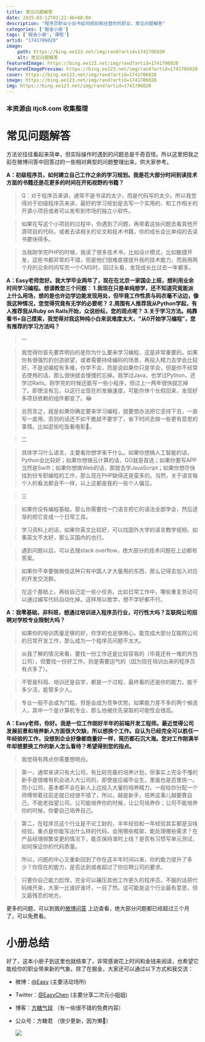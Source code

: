 ```yaml
---
title: 常见问题解答
date: 2025-03-12T02:22:46+08:00
description: "程序员职业小白书如何规划和经营你的职业，常见问题解答"
categories: ['掘金小册']
tags: ['掘金小册','课程']
artid: "1741706020"
image:
    path: https://bing.ee123.net/img/rand?artid=1741706020
    alt: 常见问题解答
featuredImage: https://bing.ee123.net/img/rand?artid=1741706020
featuredImagePreview: https://bing.ee123.net/img/rand?artid=1741706020
cover: https://bing.ee123.net/img/rand?artid=1741706020
image: https://bing.ee123.net/img/rand?artid=1741706020
img: https://bing.ee123.net/img/rand?artid=1741706020
---
```


### 本资源由 itjc8.com 收集整理
# 常见问题解答

方法论往往看起来简单，但实际操作时遇到的问题总是千奇百怪。所以这里把我之前在微博问答中回答过的一些相对典型的问题整理出来，供大家参考。

**A：初级程序员，如何建立自己工作之余的学习规划。我是花大部分时间到读技术方面的书籍还是花更多的时间在开拓视野的书籍？**

> Q：对于程序员来讲，通常不是书读的太少，而是代码写的太少。所以我觉得对于初级程序员来讲，最好的学习规划是去写一个实用的、和工作相关的开源小项目或者可以发布到市场的独立小软件。

> 如果在写这个小项目的过程中，你遇到了问题，再带着这些问题去看其他开源项目的代码，或者去读相关的论文和技术书籍，你的成长会比单纯的去读书要快得多。

> 当我刚学完PHP的时候，我读了很多技术书，比如设计模式，比如敏捷开发，这些书都非常的不错，但是他们很难直接提升我的技术能力，而我用两个月的业余时间写完一个CMS时，回过头看，发现成长比过去一年都多。

**A：Easy老师您好。我大学毕业两年了，现在在北京一家国企上班，想利用业余时间学习编程。想请教您三个问题： 1.我现在只是单纯想学，还不知道究竟能派上什么用场，想的是也许边学边能发现用处，但毕竟工作性质与码农毫不沾边，像我这种情况，您觉得究竟有无学的必要呢？ 2.周围有人推荐我从Python学起，有人推荐我从Ruby on Rails开始，众说纷纭，您的观点呢？ 3.关于学习方法。纯靠看书+自己摸索，我觉得对我这种纯小白来说难度太大，“从0开始学习编程”，您有推荐的学习方法吗？**

> 一

> 我觉得你首先要弄明白的是你为什么要来学习编程，这是非常重要的。如果你有很强烈的创造欲望，或者需要持续编码的场景，再投入精力去学会比较好。不是说编程有多难，你学不会，而是说如果你只是学会，但是你不经常去使用的话，那么很快就会慢慢的忘掉。我学过Java，也学过Python，还学过Rails。刚学完的时候还能写一些小程序，但过上一两年很快就忘掉了。即使没有忘，以这行业现在的发展速度，可能你休个长假回来，发现好多项目依赖的组件都变了。😂

> 总而言之，就是如果你确定要来学习编程，就要想办法把它坚持下去，一直写一直用，否则的话还不如干脆就不要学了，省下时间去做一些更有意思的事情。比如逛街吃饭看电影🍲。

> 二

> 具体学习什么语言，主要看你想学来干什么。如果你想搞人工智能的话，Python会比较好；如果你想做云计算的话，GO就是首选；如果你要写APP当然是Swift；如果你想做Web的话，那就去学JavaScript；如果你想尽快找到份专职编程的工作，那么现在PHP缺得还是蛮多的。当然，关于语言每个人的看法都会不一样，以上这都是我的一些个人偏见。

> 三

> 如果你没有编程基础，那么你需要找一门语言把它的语法全部学会，然后逐渐的把它变成一个日常工具。

> 学习资料上的话，如果你英文比较好，可以找国外大学的语言教学视频。如果英文不太好，那么买国内的也行。

> 遇到问题以后，可以去搜stack overflow，绝大部分的技术问题在上边都有答案。

> 如果你不幸要做微信这种只有中国人才大量用的东西，那么记得去加入对应的开发交流群。

> 在这个基础上，再给自己定一些小任务。比如日常工作中，哪些重复劳动可以通过编写代码自动化掉。这样用以致学，想不学好都不行。

**A：我零基础，非科班，想通过培训进入程序员行业，可行性大吗？互联网公司招聘对学校专业限制大吗？**

> 如果你的培训质量足够的好，你学的也足够用心，能完成大部分互联网公司的日常开发工作，那么成为一个程序员问题不太大。

> 从我了解的情况来看，要找一份工作还是比较容易的（毕竟还有一堆的外包公司），但要找一份好工作，则是需要运气的（因为现在培训出来的程序员有点多了）。

> 不管是科班、培训还是自学，都是一个过程，最终看的还是你的能力，能干多少活，能管多少人。

> 专业一般不会成为门槛，但是会成为竞争优势。如果能力差不多的两个候选人，其中一个是计算机专业，那么他被优先录取的可能性会很高。

**A：Easy老师，你好。我是一位工作刚好半年的前端开发工程师。最近觉得公司发展前景和培养新人方面很大欠缺，所以想换个工作。自认为已经完全可以胜任一年经验的工作，没想到企业好像都商量好一样，简历都石沉大海。您对工作刚满半年却想要换工作的新人怎么看待？希望得到您的指点。**

> 我觉得有两点你需要想明白。

> 第一，通常来讲只有大公司，有比较完备的培养计划，但事实上完全不懂的新手是很难有机会进入大公司的，即使是应届毕业生，里面也是百里挑一。而小公司，基本都不会在新人上边投入大量的培养精力，一般给你分配一个师傅带着往前走就已经很不错了，所以，越是新手，培养这事儿越要靠自己，不能老指望公司。公司能培养你的时候，让公司培养你；公司不能培养你的时候，你要自己培养自己。

> 第二，在程序员这个行业是不论工龄的，半年经验和一年经验其实都是没啥经验。重点是你能写出什么样的代码、会用哪些框架、能处理哪些需求？在产品经理频繁变更的情况下，能否保持准时上线？是否有习惯写单元测试，如何保证你的代码质量。

> 所以，问题的中心又重新回到了你在这半年时间以来，你的能力提升了多少？你现在的能力，是否达到或者超过了你应聘公司的要求。

> 只要你自己能力彪悍，完全可以碾压其他工作更久的程序员。不服的话把代码摊开来，大家一比谁好谁坏，一目了然。这可能是这个行业最有意思，但又最残忍的地方。

更多的问题，可以到我的[微博问答](https://weibo.com/1088413295/wenda?filter=3) 上边查看，绝大部分问题都已经超过三个月了，可以免费看。

# 小册总结

好了，这本小册子到这里也就结束了，非常感谢花上时间和金钱来阅读，也希望它能给你的职业带来新的气象。除了在掘金，大家还可以通过以下方式和我交流：

*   微博：[@Easy](https://weibo.com/easy/) (主要活动场所)
*   Twitter：[@EasyChen](https://twitter.com/easychen) (主要分享二次元小姐姐)
*   博客：[方糖气球](http://ftqq.com/%E7%80%9A%E6%B9%96%E5%90%AC%E9%9B%A8/002.adoc) （有一些很不错的免费内容）
*   公众号：方糖君 （很少更新，因为懒🤣）
    
    ![](https://user-gold-cdn.xitu.io/2017/11/10/7a8c1c717683bf4d6c7f4b87a0f31913)